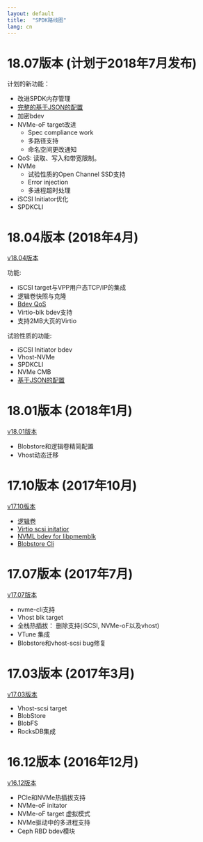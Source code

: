 ```yaml
---
layout: default
title:  "SPDK路线图"
lang: cn
---
```


# 18.07版本 (计划于2018年7月发布)

计划的新功能：
* 改进SPDK内存管理
* [完整的基于JSON的配置](https://trello.com/c/U97MLUCJ)
* 加密bdev
* NVMe-oF target改进
  - Spec compliance work
  - 多路径支持
  - 命名空间更改通知
* QoS: 读取、写入和带宽限制。
* NVMe
  - 试验性质的Open Channel SSD支持
  - Error injection
  - 多进程超时处理
* iSCSI Initiator优化
* SPDKCLI

# 18.04版本 (2018年4月)

[v18.04版本](https://github.com/spdk/spdk/releases/tag/v18.04)

功能:
* iSCSI target与VPP用户态TCP/IP的集成
* 逻辑卷快照与克隆
* [Bdev QoS](https://trello.com/b/domGQvZc/qos-in-bdev)
* Virtio-blk bdev支持
* 支持2MB大页的Virtio

试验性质的功能:
* iSCSI Initiator bdev
* Vhost-NVMe
* SPDKCLI
* NVMe CMB
* [基于JSON的配置](https://trello.com/c/U97MLUCJ)

# 18.01版本 (2018年1月)

[v18.01版本](https://github.com/spdk/spdk/releases/tag/v18.01)

* Blobstore和逻辑卷精简配置
* Vhost动态迁移

# 17.10版本 (2017年10月)

[v17.10版本](https://github.com/spdk/spdk/releases/tag/v17.10)

* [逻辑卷](https://trello.com/b/oTWZdkL8/logical-volumes)
* [Virtio scsi initatior](https://trello.com/b/Ym1jCdrR/vhost-initiator)
* [NVML bdev for libpmemblk](https://trello.com/c/HGr8UEtA)
* [Blobstore Cli](https://trello.com/c/0E3ADk7R)

# 17.07版本 (2017年7月)

[v17.07版本](https://github.com/spdk/spdk/releases/tag/v17.07)

* nvme-cli支持
* Vhost blk target
* 全栈热插拔： 删除支持(iSCSI, NVMe-oF以及vhost)
* VTune 集成
* Blobstore和vhost-scsi bug修复

# 17.03版本 (2017年3月)

[v17.03版本](https://github.com/spdk/spdk/releases/tag/v17.03)

* Vhost-scsi target
* BlobStore
* BlobFS
* RocksDB集成

# 16.12版本 (2016年12月)

[v16.12版本](https://github.com/spdk/spdk/releases/tag/v16.12)

* PCIe和NVMe热插拔支持
* NVMe-oF initator
* NVMe-oF target 虚拟模式
* NVMe驱动中的多进程支持
* Ceph RBD bdev模块

